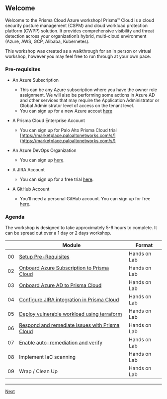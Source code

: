 ## Welcome

Welcome to the Prisma Cloud Azure workshop! Prisma™ Cloud is a cloud security posture management (CSPM) and cloud workload protection platform (CWPP) solution. It provides comprehensive visibility and threat detection across your organization’s hybrid, multi-cloud environment (Azure, AWS, GCP, Alibaba, Kubernetes). 

This workshop was created as a walkthrough for an in person or virtual workshop, however you may feel free to run through at your own pace.
### Pre-requisites

* An Azure Subscription
  * This can be any Azure subscription where you have the owner role assignment. We will also be performing some actions in Azure AD and other services that may require the Application Administrator or Global Administrator level of access on the tenant level.
  * You can sign up for a new Azure accout [here](https://bit.ly/azure-free-sub-trial)

* A Prisma Cloud Enterprise Account
  * You can sign up for Palo Alto Prisma Cloud trial [https://marketplace.paloaltonetworks.com/s/](https://marketplace.paloaltonetworks.com/s/)

* An Azure DevOps Organization
  * You can sign up [here](https://app.vsaex.visualstudio.com/).

* A JIRA Account
  * You can sign up for a free trial [here](https://www.atlassian.com/software/jira/free).

* A GitHub Account
  * You'll need a personal GitHub account. You can sign up for free [here](https://github.com/join).

### Agenda

The workshop is designed to take approximately 5-6 hours to complete. It can be spread out over a 1 day or 2 days workshop.

|    | Module                   | Format       |
|----|--------------------------|--------------|
| 00 | [Setup Pre-Requisites](walkthroughs/0-prerequisites.md)                         | Hands on Lab |
| 02 | [Onboard Azure Subscription to Prisma Cloud](walkthroughs/1-onboard-azure-sub.md) | Hands on Lab |
| 03 | [Onboard Azure AD to Prisma Cloud](walkthroughs/2-onboard-azure-ad.md)                | Hands on Lab |
| 04 | [Configure JIRA integration in Prisma Cloud](walkthroughs/3-jira-integration.md) | Hands on Lab |
| 05 | [Deploy vulnerable workload using terraform](walkthroughs/4-deploy-vulnearble-workload.md) | Hands on Lab |
| 06 | [Respond and remediate issues with Prisma Cloud](walkthroughs/5-respond-and-remediate.md)  | Hands on Lab |
| 07 | [Enable auto-remediation and verify](walkthroughs/6-configure-auto-remediation.md) | Hands on Lab |
| 08 | Implement IaC scanning    | Hands on Lab |
| 09 | Wrap / Clean Up     | Hands on Lab |
----

[Next](full/1-create-aro-cluster.md)